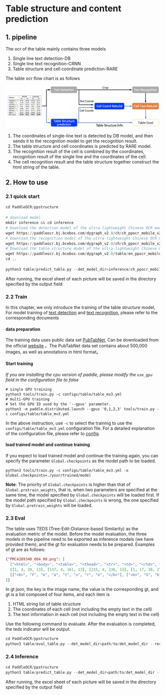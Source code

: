 # Table structure and content prediction

## 1. pipeline
The ocr of the table mainly contains three models
1. Single line text detection-DB
2. Single line text recognition-CRNN
3. Table structure and cell coordinate prediction-RARE

The table ocr flow chart is as follows

![tableocr_pipeline](../../doc/table/tableocr_pipeline_en.jpg)

1. The coordinates of single-line text is detected by DB model, and then sends it to the recognition model to get the recognition result.
2. The table structure and cell coordinates is predicted by RARE model.
3. The recognition result of the cell is combined by the coordinates, recognition result of the single line and the coordinates of the cell.
4. The cell recognition result and the table structure together construct the html string of the table.

## 2. How to use

### 2.1 quick start

```python
cd PaddleOCR/ppstructure

# download model
mkdir inference && cd inference
# Download the detection model of the ultra-lightweight Chinese OCR model and uncompress it
wget https://paddleocr.bj.bcebos.com/dygraph_v2.0/ch/ch_ppocr_mobile_v2.0_det_infer.tar && tar xf ch_ppocr_mobile_v2.0_det_infer.tar
# Download the recognition model of the ultra-lightweight Chinese OCR model and uncompress it
wget https://paddleocr.bj.bcebos.com/dygraph_v2.0/ch/ch_ppocr_mobile_v2.0_rec_infer.tar && tar xf ch_ppocr_mobile_v2.0_rec_infer.tar
# Download the table structure model of the ultra-lightweight Chinese OCR model and uncompress it
wget https://paddleocr.bj.bcebos.com/dygraph_v2.0/table/en_ppocr_mobile_v2.0_table_structure_infer.tar && tar xf en_ppocr_mobile_v2.0_table_structure_infer.tar
cd ..

python3 table/predict_table.py --det_model_dir=inference/ch_ppocr_mobile_v2.0_det_infer --rec_model_dir=inference/ch_ppocr_mobile_v2.0_rec_infer --table_model_dir=inference/en_ppocr_mobile_v2.0_table_structure_infer --image_dir=../doc/table/table.jpg --rec_char_dict_path=../ppocr/utils/ppocr_keys_v1.txt --table_char_dict_path=../ppocr/utils/dict/table_structure_dict.txt --rec_char_type=ch --det_limit_side_len=736 --det_limit_type=min --output ../output/table
```
After running, the excel sheet of each picture will be saved in the directory specified by the output field

### 2.2 Train

In this chapter, we only introduce the training of the table structure model, For model training of [text detection](../../doc/doc_en/detection_en.md) and [text recognition](../../doc/doc_en/recognition_en.md), please refer to the corresponding documents

#### data preparation  
The training data uses public data set [PubTabNet](https://arxiv.org/abs/1911.10683 ), Can be downloaded from the official [website](https://github.com/ibm-aur-nlp/PubTabNet) 。The PubTabNet data set contains about 500,000 images, as well as annotations in html format。

#### Start training  
*If you are installing the cpu version of paddle, please modify the `use_gpu` field in the configuration file to false*
```shell
# single GPU training
python3 tools/train.py -c configs/table/table_mv3.yml
# multi-GPU training
# Set the GPU ID used by the '--gpus' parameter.
python3 -m paddle.distributed.launch --gpus '0,1,2,3' tools/train.py -c configs/table/table_mv3.yml
```

In the above instruction, use `-c` to select the training to use the `configs/table/table_mv3.yml` configuration file.
For a detailed explanation of the configuration file, please refer to [config](../../doc/doc_en/config_en.md).

#### load trained model and continue training

If you expect to load trained model and continue the training again, you can specify the parameter `Global.checkpoints` as the model path to be loaded.

```shell
python3 tools/train.py -c configs/table/table_mv3.yml -o Global.checkpoints=./your/trained/model
```

**Note**: The priority of `Global.checkpoints` is higher than that of `Global.pretrain_weights`, that is, when two parameters are specified at the same time, the model specified by `Global.checkpoints` will be loaded first. If the model path specified by `Global.checkpoints` is wrong, the one specified by `Global.pretrain_weights` will be loaded.

### 2.3 Eval

The table uses TEDS (Tree-Edit-Distance-based Similarity) as the evaluation metric of the model. Before the model evaluation, the three models in the pipeline need to be exported as inference models (we have provided them), and the gt for evaluation needs to be prepared. Examples of gt are as follows:
```json
{"PMC4289340_004_00.png": [
  ["<html>", "<body>", "<table>", "<thead>", "<tr>", "<td>", "</td>", "<td>", "</td>", "<td>", "</td>", "</tr>", "</thead>", "<tbody>", "<tr>", "<td>", "</td>", "<td>", "</td>", "<td>", "</td>", "</tr>",  "</tbody>", "</table>", "</body>", "</html>"], 
  [[1, 4, 29, 13], [137, 4, 161, 13], [215, 4, 236, 13], [1, 17, 30, 27], [137, 17, 147, 27], [215, 17, 225, 27]], 
  [["<b>", "F", "e", "a", "t", "u", "r", "e", "</b>"], ["<b>", "G", "b", "3", " ", "+", "</b>"], ["<b>", "G", "b", "3", " ", "-", "</b>"], ["<b>", "P", "a", "t", "i", "e", "n", "t", "s", "</b>"], ["6", "2"], ["4", "5"]]
]}
```
In gt json, the key is the image name, the value is the corresponding gt, and gt is a list composed of four items, and each item is
1. HTML string list of table structure
2. The coordinates of each cell (not including the empty text in the cell)
3. The text information in each cell (not including the empty text in the cell)

Use the following command to evaluate. After the evaluation is completed, the teds indicator will be output.
```python
cd PaddleOCR/ppstructure
python3 table/eval_table.py --det_model_dir=path/to/det_model_dir --rec_model_dir=path/to/rec_model_dir --table_model_dir=path/to/table_model_dir --image_dir=../doc/table/1.png --rec_char_dict_path=../ppocr/utils/dict/table_dict.txt --table_char_dict_path=../ppocr/utils/dict/table_structure_dict.txt --rec_char_type=EN --det_limit_side_len=736 --det_limit_type=min --gt_path=path/to/gt.json
```


### 2.4 Inference

```python
cd PaddleOCR/ppstructure
python3 table/predict_table.py --det_model_dir=path/to/det_model_dir --rec_model_dir=path/to/rec_model_dir --table_model_dir=path/to/table_model_dir --image_dir=../doc/table/1.png --rec_char_dict_path=../ppocr/utils/dict/table_dict.txt --table_char_dict_path=../ppocr/utils/dict/table_structure_dict.txt --rec_char_type=EN --det_limit_side_len=736 --det_limit_type=min --output ../output/table
```
After running, the excel sheet of each picture will be saved in the directory specified by the output field